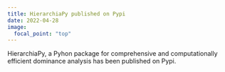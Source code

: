 ```yaml
---
title: HierarchiaPy published on Pypi
date: 2022-04-28
image:
  focal_point: "top"
---
```


HierarchiaPy, a Pyhon  package for comprehensive and computationally efficient dominance analysis has been published on Pypi.
<!--more-->
